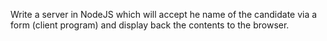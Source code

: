 Write a server in NodeJS which will accept he name of the candidate via a form (client program) and display back the contents to the browser.
